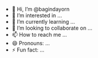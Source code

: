 - 👋 Hi, I’m @bagindayorn
- 👀 I’m interested in ...
- 🌱 I’m currently learning ...
- 💞️ I’m looking to collaborate on ...
- 📫 How to reach me ...
- 😄 Pronouns: ...
- ⚡ Fun fact: ...

<!---
bagindayorn/bagindayorn is a ✨ special ✨ repository because its `README.md` (this file) appears on your GitHub profile.
You can click the Preview link to take a look at your changes.
--->
